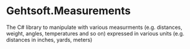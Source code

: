 # Gehtsoft.Measurements
The C# library to manipulate with various measurments (e.g. distances, weight, angles, temperatures and so on)
expressed in various units (e.g. distances in inches, yards, meters)


